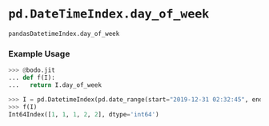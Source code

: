 # `pd.DateTimeIndex.day_of_week`

`pandasDatetimeIndex.day_of_week`

### Example Usage

```py
>>> @bodo.jit
... def f(I):
...   return I.day_of_week

>>> I = pd.DatetimeIndex(pd.date_range(start="2019-12-31 02:32:45", end="2020-01-01 19:12:05", periods=5))
>>> f(I)
Int64Index([1, 1, 1, 2, 2], dtype='int64')
```

